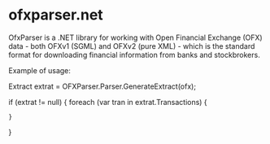 # ofxparser.net
OfxParser is a .NET library for working with Open Financial Exchange (OFX) data - both OFXv1 (SGML) and OFXv2 (pure XML) - which is the standard format for downloading financial information from banks and stockbrokers.

Example of usage:

Extract extrat = OFXParser.Parser.GenerateExtract(ofx);

if (extrat != null)
{
	foreach (var tran in extrat.Transactions)
	{

	}
}
